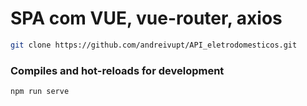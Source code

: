 # SPA com VUE, vue-router, axios

```sh
git clone https://github.com/andreivupt/API_eletrodomesticos.git
```

### Compiles and hot-reloads for development
```
npm run serve
```